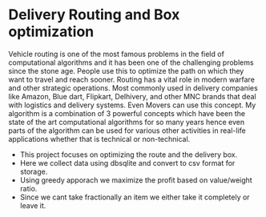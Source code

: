 # Delivery Routing and Box optimization

Vehicle routing is one of the most famous problems in the field of computational algorithms and it has been one of the challenging problems since the stone age. People use this to optimize the path on which they want to travel and reach sooner. Routing has a vital role in modern warfare and other strategic operations. Most commonly used in delivery companies like Amazon, Blue dart, Flipkart, Delhivery, and other MNC brands that deal with logistics and delivery systems. Even Movers can use this concept. My algorithm is a combination of 3 powerful concepts which have been the state of the art computational algorithms for so many years hence even parts of the algorithm can be used for various other activities in real-life applications whether that is technical or non-technical.

- This project focuses on optimizing the route and the delivery box.
- Here we collect data using dbsqlite and convert to csv format for storage.
- Using greedy apporach we maximize the profit based on value/weight ratio.
- Since we cant take fractionally an item we either take it completely or leave it.
